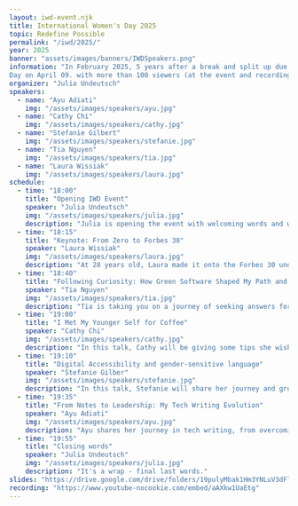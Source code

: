 ```yaml
---
layout: iwd-event.njk
title: International Women's Day 2025
topic: Redefine Possible
permalink: "/iwd/2025/"
year: 2025
banner: "assets/images/banners/IWDSpeakers.png"
information: "In February 2025, 5 years after a break and split up due Covid, Julia started to bring Women Techmakers Vienna back to life. Within a very short time, she created a whole new website calling it Women Techmakers Vienna 2.0, not only focuses on Women but also on People with Disabilities (PwD), organized and hosted a 2 hour online event for the International Women’s
Day on April 09. with more than 100 viewers (at the event and recording), and is already planning for next year’s event in Spring 2026"
organizer: "Julia Undeutsch"
speakers:
  - name: "Ayu Adiati"
    img: "/assets/images/speakers/ayu.jpg"
  - name: "Cathy Chi"
    img: "/assets/images/speakers/cathy.jpg"
  - name: "Stefanie Gilbert"
    img: "/assets/images/speakers/stefanie.jpg"
  - name: "Tia Nguyen"
    img: "/assets/images/speakers/tia.jpg"
  - name: "Laura Wissiak"
    img: "/assets/images/speakers/laura.jpg"
schedule:
  - time: "18:00"
    title: "Opening IWD Event"
    speaker: "Julia Undeutsch"
    img: "/assets/images/speakers/julia.jpg"
    description: "Julia is opening the event with welcoming words and what to expect of Women Techmakers Vienna 2.0."
  - time: "18:15"
    title: "Keynote: From Zero to Forbes 30"
    speaker: "Laura Wissiak"
    img: "/assets/images/speakers/laura.jpg"
    description: "At 28 years old, Laura made it onto the Forbes 30 under 30 list. Up until 3 years prior to that, she had been working the typical student part time job in a museum after graduating with a bachelor of Arts in an unrelated field. Overall: the exact opposite of what you normally associate with Forbes, the globally renowned business magazine. How did she do it? Maybe she’s born with it, maybe it’s a lot of work and effort. Learn how Laura carved her career path from UX intern to Chief of Research. Listen and redefine what you think is possible!"
  - time: "18:40"
    title: "Following Curiosity: How Green Software Shaped My Path and Opened Doors"
    speaker: "Tia Nguyen"
    img: "/assets/images/speakers/tia.jpg"
    description: "Tia is taking you on a journey of seeking answers for measuring and reducing software’s environmental impact by using free resources, starting giving talks and meeting like-minded people."
  - time: "19:00"
    title: "I Met My Younger Self for Coffee"
    speaker: "Cathy Chi"
    img: "/assets/images/speakers/cathy.jpg"
    description: "In this talk, Cathy will be giving some tips she wished she'd knew earlier about life and working in tech. This will be a relaxed talk so please come with a nice cup of coffee or any other warm drinks!"
  - time: "19:10"
    title: "Digital Accessibility and gender-sensitive language"
    speaker: "Stefanie Gilber"
    img: "/assets/images/speakers/stefanie.jpg"
    description: "In this talk, Stefanie will share her journey and growing interest in digital accessibility, sparked by professional demands and her master's studies. She will present the key findings of her research, which demonstrate how gender-sensitive language supports the visibility of gender diversity and why it is as important for inclusive communication as considering people with disabilities. Discover how different forms of gender-sensitive language meet the needs of blind and visually impaired individuals and the recommendations that can be derived from these findings."
  - time: "19:35"
    title: "From Notes to Leadership: My Tech Writing Evolution"
    speaker: "Ayu Adiati"
    img: "/assets/images/speakers/ayu.jpg"
    description: "Ayu shares her journey in tech writing, from overcoming challenges to becoming the Documentation Team Lead at the Virtual Coffee community. She also shares valuable tips for anyone looking to start their writing journey in the tech field."
  - time: "19:55"
    title: "Closing words"
    speaker: "Julia Undeutsch"
    img: "/assets/images/speakers/julia.jpg"
    description: "It's a wrap - final last words."
slides: "https://drive.google.com/drive/folders/19pulyMbak1Hm3YNLuV3dFli4VWpcdp3f?usp=sharing"
recording: "https://www.youtube-nocookie.com/embed/aAXkw1UaEtg"
---
```

